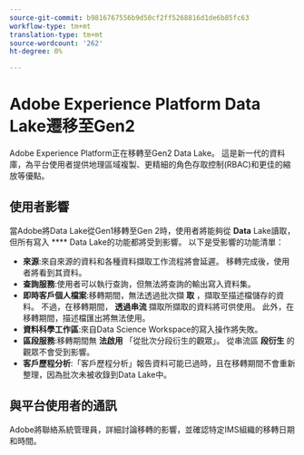 ```yaml
---
source-git-commit: b9816767556b9d50cf2ff5268816d1de6b85fc63
workflow-type: tm+mt
translation-type: tm+mt
source-wordcount: '262'
ht-degree: 0%

---
```

# Adobe Experience Platform Data Lake遷移至Gen2

Adobe Experience Platform正在移轉至Gen2 Data Lake。 這是新一代的資料庫，為平台使用者提供地理區域複製、更精細的角色存取控制(RBAC)和更佳的縮放等優點。

## 使用者影響

當Adobe將Data Lake從Gen1移轉至Gen 2時，使用者將能夠從 **Data** Lake讀取，但所有寫入 **** Data Lake的功能都將受到影響。 以下是受影響的功能清單：

- **來源**:來自來源的資料和各種資料擷取工作流程將會延遲。 移轉完成後，使用者將看到其資料。
- **查詢服務**:使用者可以執行查詢，但無法將查詢的輸出寫入資料集。
- **即時客戶個人檔案**:移轉期間，無法透過批次擷 **取** ，擷取至描述檔儲存的資料。 不過，在移轉期間， **透過串流** 擷取所擷取的資料將可供使用。 此外，在移轉期間，描述檔匯出將無法使用。
- **資料科學工作區**:來自Data Science Workspace的寫入操作將失敗。
- **區段服務**:移轉期間無 **法啟用** 「從批次分段衍生的觀眾」。 從串流區 **段衍生** 的觀眾不會受到影響。
- **客戶歷程分析**:「客戶歷程分析」報告資料可能已過時，且在移轉期間不會重新整理，因為批次未被收錄到Data Lake中。

## 與平台使用者的通訊

Adobe將聯絡系統管理員，詳細討論移轉的影響，並確認特定IMS組織的移轉日期和時間。
